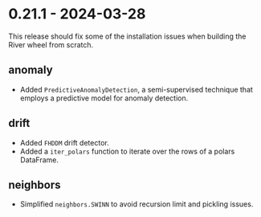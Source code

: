 # 0.21.1 - 2024-03-28

This release should fix some of the installation issues when building the River wheel from scratch.

## anomaly

- Added `PredictiveAnomalyDetection`, a semi-supervised technique that employs a predictive model for anomaly detection.

## drift

- Added `FHDDM` drift detector.
- Added a `iter_polars` function to iterate over the rows of a polars DataFrame.

## neighbors

- Simplified `neighbors.SWINN` to avoid recursion limit and pickling issues.
